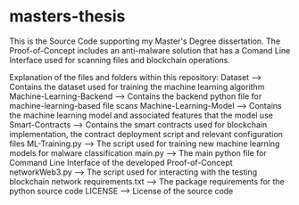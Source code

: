 # masters-thesis
This is the Source Code supporting my Master's Degree dissertation.
The Proof-of-Concept includes an anti-malware solution that has a Comand Line Interface used for scanning files and blockchain operations.

Explanation of the files and folders within this repository:
Dataset --> Contains the dataset used for training the machine learning algorithm
Machine-Learning-Backend --> Contains the backend python file for machine-learning-based file scans
Machine-Learning-Model --> Contains the machine learning model and associated features that the model use
Smart-Contracts --> Contains the smart contracts used for blockchain implementation, the contract deployment script and relevant configuration files
ML-Training.py --> The script used for training new machine learning models for malware classification
main.py --> The main python file for Command Line Interface of the developed Proof-of-Concept
networkWeb3.py --> The script used for interacting with the testing blockchain network
requirements.txt --> The package requirements for the python source code
LICENSE --> License of the source code

